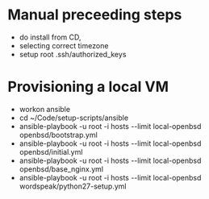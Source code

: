 # Manual preceeding steps
* do install from CD,
* selecting correct timezone
* setup root .ssh/authorized_keys

# Provisioning a local VM

* workon ansible
* cd ~/Code/setup-scripts/ansible
* ansible-playbook -u root -i hosts --limit local-openbsd openbsd/bootstrap.yml
* ansible-playbook -u root -i hosts --limit local-openbsd openbsd/initial.yml
* ansible-playbook -u root -i hosts --limit local-openbsd openbsd/base_nginx.yml
* ansible-playbook -u root -i hosts --limit local-openbsd wordspeak/python27-setup.yml
